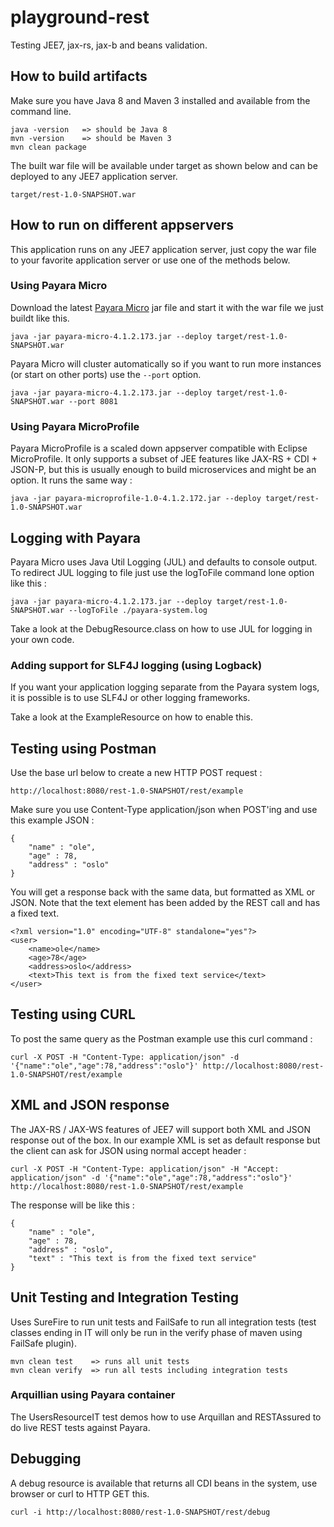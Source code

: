 # playground-rest
Testing JEE7, jax-rs, jax-b and beans validation.


## How to build artifacts
Make sure you have Java 8 and Maven 3 installed and available from the command line.
```
java -version   => should be Java 8
mvn -version    => should be Maven 3
mvn clean package
```

The built war file will be available under target as shown below and can be deployed to any JEE7 application server.
```
target/rest-1.0-SNAPSHOT.war
```

## How to run on different appservers
This application runs on any JEE7 application server, 
just copy the war file to your favorite application server or use one of the methods below.

### Using Payara Micro
Download the latest [Payara Micro](http://www.payara.fish/downloads) jar file and start it with the war file we just buildt like this.
```
java -jar payara-micro-4.1.2.173.jar --deploy target/rest-1.0-SNAPSHOT.war
```

Payara Micro will cluster automatically so if you want to run more instances (or start on other ports) use the ```--port``` option.
```
java -jar payara-micro-4.1.2.173.jar --deploy target/rest-1.0-SNAPSHOT.war --port 8081
```

### Using Payara MicroProfile
Payara MicroProfile is a scaled down appserver compatible with Eclipse MicroProfile.
It only supports a subset of JEE features like JAX-RS + CDI + JSON-P, but this is
usually enough to build microservices and might be an option.  It runs the same way :
```
java -jar payara-microprofile-1.0-4.1.2.172.jar --deploy target/rest-1.0-SNAPSHOT.war
```

## Logging with Payara
Payara Micro uses Java Util Logging (JUL) and defaults to console output.
To redirect JUL logging to file just use the logToFile command lone option like this : 
```
java -jar payara-micro-4.1.2.173.jar --deploy target/rest-1.0-SNAPSHOT.war --logToFile ./payara-system.log
```

Take a look at the DebugResource.class on how to use JUL for logging in your own code.


### Adding support for SLF4J logging (using Logback)
If you want your application logging separate from the Payara system logs,
it is possible is to use SLF4J or other logging frameworks.

Take a look at the ExampleResource on how to enable this.

## Testing using Postman
Use the base url below to create a new HTTP POST request :
```
http://localhost:8080/rest-1.0-SNAPSHOT/rest/example
```

Make sure you use Content-Type application/json when POST'ing and use this example JSON :
```
{
	"name" : "ole",
	"age" : 78,
	"address" : "oslo"
}
```

You will get a response back with the same data, but formatted as XML or JSON.
Note that the text element has been added by the REST call and has a fixed text.
```
<?xml version="1.0" encoding="UTF-8" standalone="yes"?>
<user>
    <name>ole</name>
    <age>78</age>
    <address>oslo</address>
    <text>This text is from the fixed text service</text>
</user>
```

## Testing using CURL
To post the same query as the Postman example use this curl command :
```
curl -X POST -H "Content-Type: application/json" -d '{"name":"ole","age":78,"address":"oslo"}' http://localhost:8080/rest-1.0-SNAPSHOT/rest/example
```

## XML and JSON response
The JAX-RS / JAX-WS features of JEE7 will support both XML and JSON response out of the box.
In our example XML is set as default response but the client can ask for JSON using normal accept header :  
```
curl -X POST -H "Content-Type: application/json" -H "Accept: application/json" -d '{"name":"ole","age":78,"address":"oslo"}' http://localhost:8080/rest-1.0-SNAPSHOT/rest/example
```
The response will be like this :
```
{
    "name" : "ole",
    "age" : 78,
    "address" : "oslo",
    "text" : "This text is from the fixed text service"
}
```

## Unit Testing and Integration Testing
Uses SureFire to run unit tests and FailSafe to run all integration tests
(test classes ending in IT will only be run in the verify phase of maven using FailSafe plugin).

```
mvn clean test    => runs all unit tests
mvn clean verify  => run all tests including integration tests 
```

### Arquillian using Payara container
The UsersResourceIT test demos how to use Arquillan and RESTAssured to do 
live REST tests against Payara.

## Debugging
A debug resource is available that returns all CDI beans in the system, use browser or curl to HTTP GET this.
```
curl -i http://localhost:8080/rest-1.0-SNAPSHOT/rest/debug
```